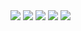 <img src="https://img.shields.io/badge/Android-FF9A00?style=flat-square&logo=Adobe Illustrator&logoColor=FF9A00"/>
<img src="https://img.shields.io/badge/Android-31A8FF?style=flat-square&logo=Adobe Photoshop&logoColor=31A8FF"/>
<img src="https://img.shields.io/badge/Android-3DDC84?style=flat-square&logo=Android&logoColor=white"/>
<img src="https://img.shields.io/badge/Android-3DDC84?style=flat-square&logo=Android&logoColor=white"/>
<img src="https://img.shields.io/badge/Android-3DDC84?style=flat-square&logo=Android&logoColor=white"/>

